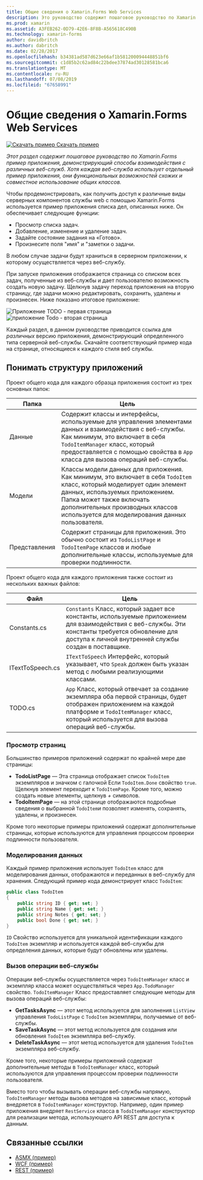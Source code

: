 ```yaml
---
title: Общие сведения о Xamarin.Forms Web Services
description: Это руководство содержит пошаговое руководство по Xamarin.Forms пример приложения, демонстрирующий способы взаимодействия с различных веб-служб. Хотя каждая веб-служба использует отдельный пример приложения, они функциональных возможностей схожих и совместное использование общих классов.
ms.prod: xamarin
ms.assetid: A3FEB262-0D79-42E6-8F8B-A565618C490B
ms.technology: xamarin-forms
author: davidbritch
ms.author: dabritch
ms.date: 02/28/2017
ms.openlocfilehash: b34381ad587d623e66af1b581200094448851bf6
ms.sourcegitcommit: c1d85b2c62ad84c22bdee37874ad30128581bca6
ms.translationtype: MT
ms.contentlocale: ru-RU
ms.lasthandoff: 07/08/2019
ms.locfileid: "67658991"
---
```

# <a name="xamarinforms-web-services-introduction"></a>Общие сведения о Xamarin.Forms Web Services

[![Скачать пример](~/media/shared/download.png) Скачать пример](https://developer.xamarin.com/samples/xamarin-forms/WebServices/TodoREST)

_Этот раздел содержит пошаговое руководство по Xamarin.Forms пример приложения, демонстрирующий способы взаимодействия с различных веб-служб. Хотя каждая веб-служба использует отдельный пример приложения, они функциональных возможностей схожих и совместное использование общих классов._

Чтобы продемонстрировать, как получить доступ к различные виды серверных компонентов службы web с помощью Xamarin.Forms используется пример приложения списка дел, описанных ниже. Он обеспечивает следующие функции:

- Просмотр списка задач.
- Добавление, изменение и удаление задач.
- Задайте состояние задания на «Готово».
- Произнесите поля "имя" и "заметки о задачи.

В любом случае задачи будут храниться в серверном приложении, к которому осуществляется через веб-службу.

При запуске приложения отображается страница со списком всех задач, полученные из веб-службы и дает пользователю возможность создать новую задачу. Щелкнув задачу переход приложения на вторую страницу, где задачи можно редактировать, сохранить, удалены и произнесен. Ниже показано итоговое приложение:

![](introduction-images/app-example-1.png "Приложение TODO - первая страница")
![](introduction-images/app-example-2.png "приложение Todo - вторая страница")

Каждый раздел, в данном руководстве приводится ссылка для *различных* версию приложения, демонстрирующий определенного типа серверной веб-службы. Скачайте соответствующий пример кода на странице, относящиеся к каждого стиля веб службы.

## <a name="understand-the-application-anatomy"></a>Понимать структуру приложений

Проект общего кода для каждого образца приложения состоит из трех основных папок:

|Папка|Цель|
|--- |--- |
|Данные|Содержит классы и интерфейсы, используемые для управления элементами данных и взаимодействия с веб-службы. Как минимум, это включает в себя `TodoItemManager` класс, который предоставляется с помощью свойства в `App` класса для вызова операций веб-службы.|
|Модели|Классы модели данных для приложения. Как минимум, это включает в себя `TodoItem` класс, который моделирует один элемент данных, используемых приложением. Папка может также включать дополнительных производных классов используется для моделирования данных пользователя.|
|Представления|Содержит страницы для приложения. Это обычно состоит из `TodoListPage` и `TodoItemPage` классов и любые дополнительные классы, используемые для проверки подлинности.|

Проект общего кода для каждого приложения также состоит из нескольких важных файлов:

|Файл|Цель|
|--- |--- |
|Constants.cs|`Constants` Класс, который задает все константы, используемые приложением для взаимодействия с веб-службы. Эти константы требуется обновление для доступа к личной внутренней службы создан в поставщике.|
|ITextToSpeech.cs|`ITextToSpeech` Интерфейс, который указывает, что `Speak` должен быть указан метод с любыми реализующими классами.|
|TODO.cs|`App` Класс, который отвечает за создание экземпляра оба первой страницы, будет отображен приложением на каждой платформе и `TodoItemManager` класс, который используется для вызова операций веб-службы.|

### <a name="view-pages"></a>Просмотр страниц

Большинство примеров приложений содержат по крайней мере две страницы:

- **TodoListPage** — Эта страница отображает список `TodoItem` экземпляров и значком с галочкой Если `TodoItem.Done` свойство `true`. Щелкнув элемент переходит к `TodoItemPage`. Кроме того, можно создать новые элементы, щелкнув *+* символов.
- **TodoItemPage** — на этой странице отображаются подробные сведения о выбранной `TodoItem`и позволяет изменять, сохранять, удалены, и произнесен.

Кроме того некоторые примеры приложений содержат дополнительные страницы, которые используются для управления процессом проверки подлинности пользователя.

### <a name="model-the-data"></a>Моделирования данных

Каждый пример приложения использует `TodoItem` класс для моделирования данных, отображаются и переданных в веб-службу для хранения. Следующий пример кода демонстрирует класс `TodoItem`:

```csharp
public class TodoItem
{
    public string ID { get; set; }
    public string Name { get; set; }
    public string Notes { get; set; }
    public bool Done { get; set; }
}
```

`ID` Свойство используется для уникальной идентификации каждого `TodoItem` экземпляр и используется каждой веб-службы для определения данных, которые будут обновлены или удалены.

### <a name="invoke-web-service-operations"></a>Вызов операции веб-службы

Операции веб-службы осуществляется через `TodoItemManager` класс и экземпляр класса может осуществляться через `App.TodoManager` свойство. `TodoItemManager` Класс предоставляет следующие методы для вызова операций веб-службы:

- **GetTasksAsync** — этот метод используется для заполнения `ListView` управления `TodoListPage` с `TodoItem` экземпляры, получаемые от веб-службы.
- **SaveTaskAsync** — этот метод используется для создания или обновления `TodoItem` экземпляра веб-службу.
- **DeleteTaskAsync** — этот метод используется для удаления `TodoItem` экземпляра веб-службу.

Кроме того, некоторые примеры приложений содержат дополнительные методы в `TodoItemManager` класс, который используются для управления процессом проверки подлинности пользователя.

Вместо того чтобы вызывать операции веб-службы напрямую, `TodoItemManager` методы вызова методов на зависимые класс, который внедряется в `TodoItemManager` конструктор. Например, один пример приложения внедряет `RestService` класса в `TodoItemManager` конструктор для реализации метода, использующего API REST для доступа к данным.

## <a name="related-links"></a>Связанные ссылки

- [ASMX (пример)](https://developer.xamarin.com/samples/xamarin-forms/WebServices/TodoASMX)
- [WCF (пример)](https://developer.xamarin.com/samples/xamarin-forms/WebServices/TodoWCF)
- [REST (пример)](https://developer.xamarin.com/samples/xamarin-forms/WebServices/TodoREST)
